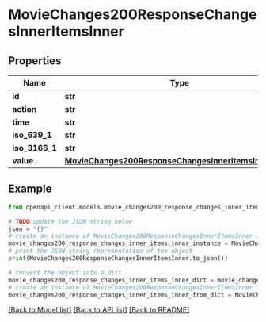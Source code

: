 # MovieChanges200ResponseChangesInnerItemsInner


## Properties

Name | Type | Description | Notes
------------ | ------------- | ------------- | -------------
**id** | **str** |  | [optional] 
**action** | **str** |  | [optional] 
**time** | **str** |  | [optional] 
**iso_639_1** | **str** |  | [optional] 
**iso_3166_1** | **str** |  | [optional] 
**value** | [**MovieChanges200ResponseChangesInnerItemsInnerValue**](MovieChanges200ResponseChangesInnerItemsInnerValue.md) |  | [optional] 

## Example

```python
from openapi_client.models.movie_changes200_response_changes_inner_items_inner import MovieChanges200ResponseChangesInnerItemsInner

# TODO update the JSON string below
json = "{}"
# create an instance of MovieChanges200ResponseChangesInnerItemsInner from a JSON string
movie_changes200_response_changes_inner_items_inner_instance = MovieChanges200ResponseChangesInnerItemsInner.from_json(json)
# print the JSON string representation of the object
print(MovieChanges200ResponseChangesInnerItemsInner.to_json())

# convert the object into a dict
movie_changes200_response_changes_inner_items_inner_dict = movie_changes200_response_changes_inner_items_inner_instance.to_dict()
# create an instance of MovieChanges200ResponseChangesInnerItemsInner from a dict
movie_changes200_response_changes_inner_items_inner_from_dict = MovieChanges200ResponseChangesInnerItemsInner.from_dict(movie_changes200_response_changes_inner_items_inner_dict)
```
[[Back to Model list]](../README.md#documentation-for-models) [[Back to API list]](../README.md#documentation-for-api-endpoints) [[Back to README]](../README.md)


